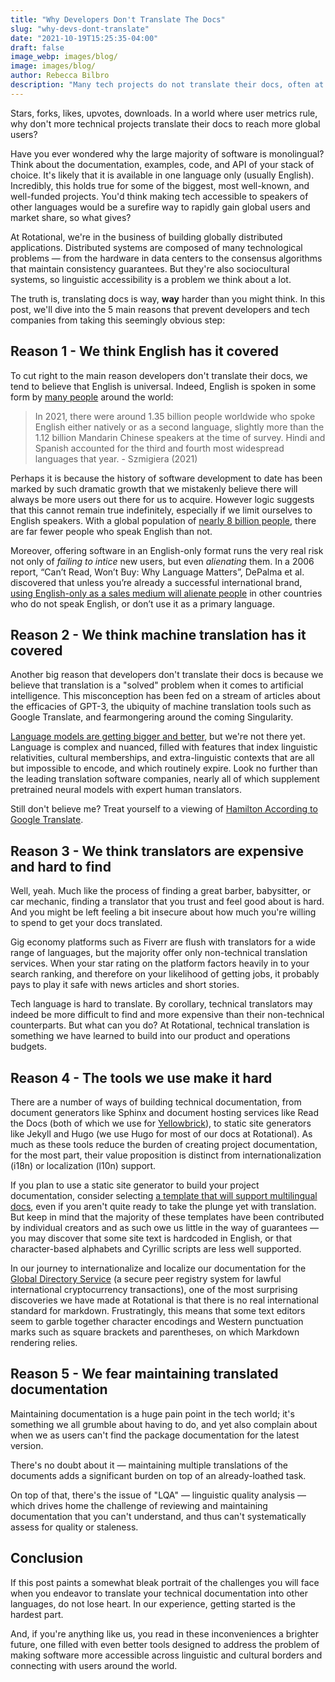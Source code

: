 ```yaml
---
title: "Why Developers Don't Translate The Docs"
slug: "why-devs-dont-translate"
date: "2021-10-19T15:25:35-04:00"
draft: false
image_webp: images/blog/
image: images/blog/
author: Rebecca Bilbro
description: "Many tech projects do not translate their docs, often at the expense of reaching a more global userbase. In this post we explore why."
---
```


Stars, forks, likes, upvotes, downloads. In a world where user metrics rule, why don't more technical projects translate their docs to reach more global users?
<!--more-->

Have you ever wondered why the large majority of software is monolingual? Think about the documentation, examples, code, and API of your stack of choice. It's likely that it is available in one language only (usually English). Incredibly, this holds true for some of the biggest, most well-known, and well-funded projects. You'd think  making tech accessible to speakers of other languages would be a surefire way to rapidly gain global users and market share, so what gives?

At Rotational, we're in the business of building globally distributed applications. Distributed systems are composed of many technological problems &mdash; from the hardware in data centers to the consensus algorithms that maintain consistency guarantees. But they're also sociocultural systems, so linguistic accessibility is a problem we think about a lot.

The truth is, translating docs is way, **way** harder than you might think. In this post, we'll dive into the 5 main reasons that prevent developers and tech companies from taking this seemingly obvious step:

## Reason 1 - We think English has it covered
To cut right to the main reason developers don't translate their docs, we tend to believe that English is universal. Indeed, English is spoken in some form by [many people](https://www.statista.com/statistics/266808/the-most-spoken-languages-worldwide/) around the world:

> In 2021, there were around 1.35 billion people worldwide who spoke English either natively or as a second language, slightly more than the 1.12 billion Mandarin Chinese speakers at the time of survey. Hindi and Spanish accounted for the third and fourth most widespread languages that year. - Szmigiera (2021)

Perhaps it is because the history of software development to date has been marked by such dramatic growth that we mistakenly believe there will always be more users out there for us to acquire. However logic suggests that this cannot remain true indefinitely, especially if we limit ourselves to English speakers. With a global population of [nearly 8 billion people](https://www.worldometers.info/world-population/), there are far fewer people who speak English than not.

Moreover, offering software in an English-only format runs the very real risk not only of *failing to intice* new users, but even *alienating* them. In a 2006 report, “Can’t Read, Won’t Buy: Why Language Matters”, DePalma et al. discovered that unless you’re already a successful international brand, [using English-only as a sales medium will alienate people](https://rotational.io/blog/cant-read-wont-buy/) in other countries who do not speak English, or don’t use it as a primary language.

## Reason 2 - We think machine translation has it covered
Another big reason that developers don't translate their docs is because we believe that translation is a "solved" problem when it comes to artificial intelligence. This misconception has been fed on a stream of articles about the efficacies of GPT-3, the ubiquity of machine translation tools such as Google Translate, and fearmongering around the coming Singularity.

[Language models are getting bigger and better](https://rotational.io/blog/a-parrot-trainer-eats-crow/), but we're not there yet. Language is complex and nuanced, filled with features that index linguistic relativities, cultural memberships, and extra-linguistic contexts that are all but impossible to encode, and which routinely expire. Look no further than the leading translation software companies, nearly all of which supplement pretrained neural models with expert human translators.

Still don't believe me? Treat yourself to a viewing of [Hamilton According to Google Translate](https://www.youtube.com/watch?v=thtKA71xZ7k).

## Reason 3 - We think translators are expensive and hard to find
Well, yeah. Much like the process of finding a great barber, babysitter, or car mechanic, finding a translator that you trust and feel good about is hard.  And you might be left feeling a bit insecure about how much you're willing to spend to get your docs translated.

Gig economy platforms such as Fiverr are flush with translators for a wide range of languages, but the majority offer only non-technical translation services. When your star rating on the platform factors heavily in to your search ranking, and therefore on your likelihood of getting jobs, it probably pays to play it safe with news articles and short stories.

Tech language is hard to translate. By corollary, technical translators may indeed be more difficult to find and more expensive than their non-technical counterparts. But what can you do? At Rotational, technical translation is something we have learned to build into our product and operations budgets.

## Reason 4 - The tools we use make it hard
There are a number of ways of building technical documentation, from document generators like Sphinx and document hosting services like Read the Docs (both of which we use for [Yellowbrick](https://www.scikit-yb.org/en/develop/)), to static site generators like Jekyll and Hugo (we use Hugo for most of our docs at Rotational). As much as these tools reduce the burden of creating project documentation, for the most part, their value proposition is distinct from internationalization (i18n) or localization (l10n) support.

If you plan to use a static site generator to build your project documentation, consider selecting [a template that will support multilingual docs](https://themes.gohugo.io/tags/multilingual/), even if you aren't quite ready to take the plunge yet with translation. But keep in mind that the majority of these templates have been contributed by individual creators and as such owe us little in the way of guarantees &mdash; you may discover that some site text is hardcoded in English, or that character-based alphabets and Cyrillic scripts are less well supported.

In our journey to internationalize and localize our documentation for the [Global Directory Service](https://vaspdirectory.net/) (a secure peer registry system for lawful international cryptocurrency transactions), one of the most surprising discoveries we have made at Rotational is that there is no real international standard for markdown. Frustratingly, this means that some text editors seem to garble together character encodings and Western punctuation marks such as square brackets and parentheses, on which Markdown rendering relies.

## Reason 5 - We fear maintaining translated documentation
Maintaining documentation is a huge pain point in the tech world; it's something we all grumble about having to do, and yet also complain about when we as users can't find the package documentation for the latest version.

There's no doubt about it &mdash; maintaining multiple translations of the documents adds a significant burden on top of an already-loathed task.

On top of that, there's the issue of "LQA" &mdash; linguistic quality analysis &mdash; which drives home the challenge of reviewing and maintaining documentation that you can't understand, and thus can't systematically assess for quality or staleness.

## Conclusion
If this post paints a somewhat bleak portrait of the challenges you will face when you endeavor to translate your technical documentation into other languages, do not lose heart. In our experience, getting started is the hardest part.

And, if you're anything like us, you read in these inconveniences a brighter future, one filled with even better tools designed to address the problem of making software more accessible across linguistic and cultural borders and connecting with users around the world.